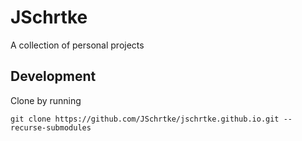 # JSchrtke
A collection of personal projects

## Development

Clone by running
    
```
git clone https://github.com/JSchrtke/jschrtke.github.io.git --recurse-submodules
```
